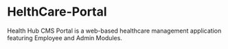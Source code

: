 # HelthCare-Portal
Health Hub CMS Portal is a web-based healthcare management application featuring Employee  and Admin Modules.

